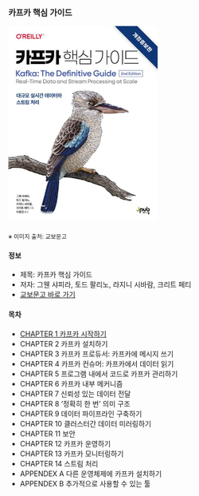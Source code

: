 ### 카프카 핵심 가이드

<img src="thumbnail.jpg" width="300">

<sub>※ 이미지 출처: 교보문고</sub>

#### 정보
- 제목: 카프카 핵심 가이드
- 저자: 그웬 샤피라, 토드 팔리노, 라지니 시바람, 크리트 페티
- [교보문고 바로 가기](https://product.kyobobook.co.kr/detail/S000201464167)


#### 목차

- [CHAPTER 1 카프카 시작하기](chapter01/README.md)
- CHAPTER 2 카프카 설치하기
- CHAPTER 3 카프카 프로듀서: 카프카에 메시지 쓰기
- CHAPTER 4 카프카 컨슈머: 카프카에서 데이터 읽기
- CHAPTER 5 프로그램 내에서 코드로 카프카 관리하기
- CHAPTER 6 카프카 내부 메커니즘
- CHAPTER 7 신뢰성 있는 데이터 전달
- CHAPTER 8 ‘정확히 한 번’ 의미 구조
- CHAPTER 9 데이터 파이프라인 구축하기
- CHAPTER 10 클러스터간 데이터 미러링하기
- CHAPTER 11 보안
- CHAPTER 12 카프카 운영하기
- CHAPTER 13 카프카 모니터링하기
- CHAPTER 14 스트림 처리
- APPENDEX A 다른 운영체제에 카프카 설치하기
- APPENDEX B 추가적으로 사용할 수 있는 툴